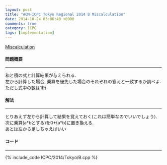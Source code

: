 ```yaml
---
layout: post
title: "ACM-ICPC Tokyo Regional 2014 B Miscalculation"
date: 2014-10-24 03:06:40 +0900
comments: true
category: ICPC
tags: [implementation]
---
```


[Miscalculation](http://judge.u-aizu.ac.jp/onlinejudge/cdescription.jsp?cid=ICPCOOC2014&pid=B)

#### 問題概要

****

和と積の式と計算結果が与えられる.  
左から計算した場合, 乗算を優先した場合のそれぞれの答えと一致するか調べよ.  
ただし式中の数は1桁

#### 解法

****

とりあえず左から計算して結果を覚えておく(これは簡単なのでいいでしょう).  
次に乗算(a\*bとする)を0+(a\*b)に置き換える.  
あとは左から足しちゃえばいい

#### コード

****

{% include_code ICPC/2014/Tokyo/B.cpp %}
